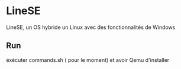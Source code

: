 # LineSE
LineSE, un OS hybride un Linux avec des fonctionnalités de Windows

## Run
éxécuter commands.sh ( pour le moment) et avoir Qemu d'installer 
